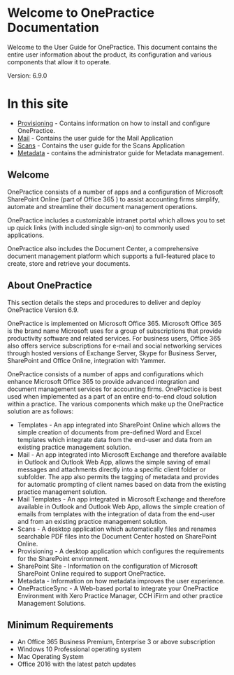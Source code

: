 # Welcome to OnePractice Documentation
Welcome to the User Guide for  OnePractice. This document contains the entire user information about the product, its configuration and various components that allow it to operate.

Version: 6.9.0

# In this site
- [Provisioning](provisioning.md) - Contains information on how to install and configure OnePractice.
- [Mail](mail.md) - Contains the user guide for the Mail Application
- [Scans](scans.md) - Contains the user guide for the Scans Application
- [Metadata](metadata.md) - contains the administrator guide for Metadata management.

## Welcome


OnePractice consists of a number of apps and a configuration of Microsoft SharePoint Online (part of Office 365 ) to assist accounting firms simplify, automate and streamline their document management operations.

OnePractice includes a customizable intranet portal which allows you to set up quick links (with included single sign-on) to commonly used applications.

OnePractice also includes the Document Center, a comprehensive document management platform which supports a full-featured place to create, store and retrieve your documents.

## About OnePractice
This section details the steps and procedures to deliver and deploy OnePractice Version 6.9.

OnePractice is implemented on Microsoft Office 365. Microsoft Office 365 is the brand name Microsoft uses for a group of subscriptions that provide productivity software and related services. For business users, Office 365 also offers service subscriptions for e-mail and social networking services through hosted versions of Exchange Server, Skype for Business Server, SharePoint and Office Online, integration with Yammer.

OnePractice consists of a number of apps and configurations which enhance Microsoft Office 365 to provide advanced integration and document management services for accounting firms. OnePractice is best used when implemented as a part of an entire end-to-end cloud solution within a practice. The various components which make up the OnePractice solution are as follows:

- Templates - An app integrated into SharePoint Online which allows the simple creation of documents from pre-defined Word and Excel templates which integrate data from the end-user and data from an existing practice management solution.
- Mail - An app integrated into Microsoft Exchange and therefore available in Outlook and Outlook Web App, allows the simple saving of email messages and attachments directly into a specific client folder or subfolder. The app also permits the tagging of metadata and provides for automatic prompting of client names based on data from the existing practice management solution.
- Mail Templates - An app integrated in Microsoft Exchange and therefore available in Outlook and Outlook Web App, allows the simple creation of emails from templates with the integration of data from the end-user and from an existing practice management solution.
- Scans - A desktop application which automatically files and renames searchable PDF files into the Document Center hosted on SharePoint Online.
- Provisioning - A desktop application which configures the requirements for the SharePoint environment.
- SharePoint Site - Information on the configuration of Microsoft SharePoint Online required to support OnePractice.
- Metadata - Information on how metadata improves the user experience.
- OnePracticeSync - A Web-based portal to integrate your OnePractice Environment with Xero Practice Manager, CCH iFirm and other practice Management Solutions.

## Minimum Requirements
- An Office 365 Business Premium, Enterprise 3 or above subscription 
- Windows 10 Professional operating system 
- Mac Operating System
- Office 2016 with the latest patch updates



